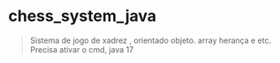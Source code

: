 # chess_system_java

> Sistema  de jogo de xadrez , orientado objeto. array herança e etc. Precisa ativar o cmd, java 17
